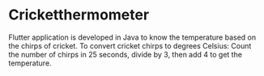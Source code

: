 # Cricketthermometer
Flutter application is developed in Java to know the temperature based on the chirps of cricket.
To convert cricket chirps to degrees Celsius: Count the number of chirps in 25 seconds, divide by 3, then add 4 to get the temperature.
